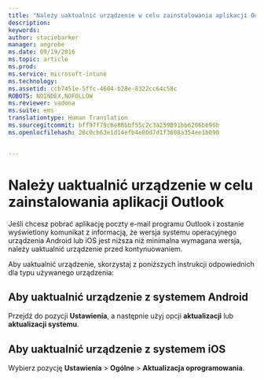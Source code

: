 ```yaml
---
title: "Należy uaktualnić urządzenie w celu zainstalowania aplikacji Outlook | Microsoft Intune"
description: 
keywords: 
author: staciebarker
manager: angrobe
ms.date: 09/19/2016
ms.topic: article
ms.prod: 
ms.service: microsoft-intune
ms.technology: 
ms.assetid: ccb7451e-5ffc-4604-b28e-8322cc64c58c
ROBOTS: NOINDEX,NOFOLLOW
ms.reviewer: vadona
ms.suite: ems
translationtype: Human Translation
ms.sourcegitcommit: bff97f79c6e88bbf55c2c3a259891bb6206b690b
ms.openlocfilehash: 28c0cb63e1d14efb4e80d7d1f3608a354ee1b090


---
```


# Należy uaktualnić urządzenie w celu zainstalowania aplikacji Outlook

Jeśli chcesz pobrać aplikację poczty e-mail programu Outlook i zostanie wyświetlony komunikat z informacją, że wersja systemu operacyjnego urządzenia Android lub iOS jest niższa niż minimalna wymagana wersja, należy uaktualnić urządzenie przed kontynuowaniem.

Aby uaktualnić urządzenie, skorzystaj z poniższych instrukcji odpowiednich dla typu używanego urządzenia:

## Aby uaktualnić urządzenie z systemem Android
Przejdź do pozycji **Ustawienia**, a następnie użyj opcji **aktualizacji** lub **aktualizacji systemu**.

## Aby uaktualnić urządzenie z systemem iOS
Wybierz pozycję **Ustawienia** &gt; **Ogólne** &gt; **Aktualizacja oprogramowania**.



<!--HONumber=Sep16_HO3-->


